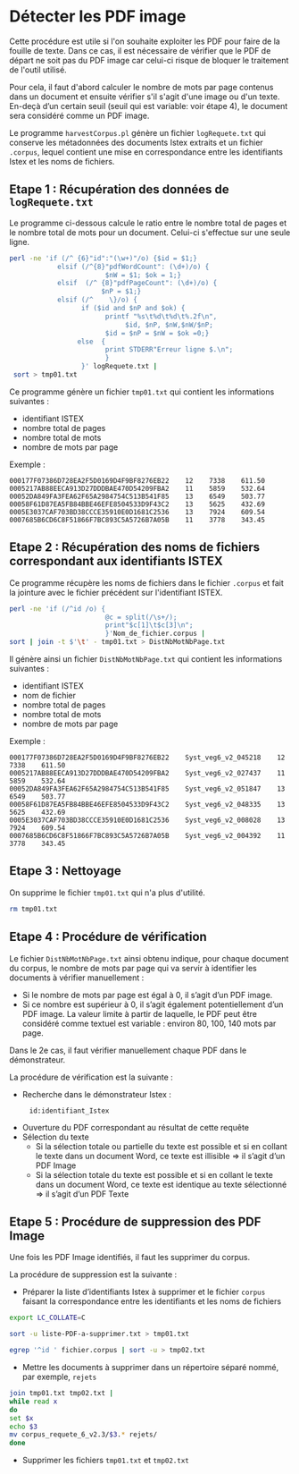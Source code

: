 # Détecter les PDF image

Cette procédure est utile si l'on souhaite exploiter les PDF pour faire de la fouille de texte. Dans ce cas, il est nécessaire de vérifier que le PDF de départ ne soit pas du PDF image car celui-ci risque de bloquer le traitement de l'outil utilisé.

Pour cela, il faut d'abord calculer le nombre de mots par page contenus dans un document et ensuite vérifier s'il s'agit d'une image ou d'un texte. En-deçà d’un certain seuil \(seuil qui est variable: voir étape 4\), le document sera considéré comme un PDF image.

Le programme `harvestCorpus.pl` génère un fichier `logRequete.txt` qui conserve les métadonnées des documents Istex extraits et un fichier `.corpus`, lequel contient une mise en correspondance entre les identifiants Istex et les noms de fichiers.

## **Etape 1 : Récupération des données de** `logRequete.txt`

Le programme ci-dessous calcule le ratio entre le nombre total de pages et le nombre total de mots pour un document. Celui-ci s'effectue sur une seule ligne.

```bash
perl -ne 'if (/^ {6}"id":"(\w+)"/o) {$id = $1;} 
            elsif (/^{8}"pdfWordCount": (\d+)/o) {
                        $nW = $1; $ok = 1;} 
            elsif  (/^ {8}"pdfPageCount": (\d+)/o) {
                       $nP = $1;} 
            elsif (/^    \}/o) {
                  if ($id and $nP and $ok) {
                        printf "%s\t%d\t%d\t%.2f\n",
                             $id, $nP, $nW,$nW/$nP; 
                        $id = $nP = $nW = $ok =0;} 
                 else  {
                        print STDERR"Erreur ligne $.\n";
                        }
                  }' logRequete.txt | 
 sort > tmp01.txt
```

Ce programme génère un fichier `tmp01.txt` qui contient les informations suivantes :

* identifiant ISTEX
* nombre total de pages
* nombre total de mots
* nombre de mots par page

Exemple :

```text
000177F07386D728EA2F5D0169D4F9BF8276EB22    12    7338    611.50
0005217AB88EECA913D27DDDBAE470D54209FBA2    11    5859    532.64
00052DA849FA3FEA62F65A2984754C513B541F85    13    6549    503.77
00058F61D87EA5FB84BBE46EFE8504533D9F43C2    13    5625    432.69
0005E3037CAF703BD38CCCE35910E0D1681C2536    13    7924    609.54
0007685B6CD6C8F51866F7BC893C5A5726B7A05B    11    3778    343.45
```

## **Etape 2 : Récupération des noms de fichiers correspondant aux identifiants ISTEX**

Ce programme récupère les noms de fichiers dans le fichier `.corpus` et fait la jointure avec le fichier précédent sur l'identifiant ISTEX.

```bash
perl -ne 'if (/^id /o) {
                        @c = split(/\s+/); 
                        print"$c[1]\t$c[3]\n";
                        }'Nom_de_fichier.corpus | 
sort | join -t $'\t' - tmp01.txt > DistNbMotNbPage.txt
```

Il génère ainsi un fichier `DistNbMotNbPage.txt` qui contient les informations suivantes :

* identifiant ISTEX
* nom de fichier
* nombre total de pages
* nombre total de mots
* nombre de mots par page

Exemple :

```text
000177F07386D728EA2F5D0169D4F9BF8276EB22    Syst_veg6_v2_045218    12    7338    611.50
0005217AB88EECA913D27DDDBAE470D54209FBA2    Syst_veg6_v2_027437    11    5859    532.64
00052DA849FA3FEA62F65A2984754C513B541F85    Syst_veg6_v2_051847    13    6549    503.77
00058F61D87EA5FB84BBE46EFE8504533D9F43C2    Syst_veg6_v2_048335    13    5625    432.69
0005E3037CAF703BD38CCCE35910E0D1681C2536    Syst_veg6_v2_008028    13    7924    609.54
0007685B6CD6C8F51866F7BC893C5A5726B7A05B    Syst_veg6_v2_004392    11    3778    343.45
```

## **Etape 3 : Nettoyage**

On supprime le fichier `tmp01.txt` qui n'a plus d'utilité.

```bash
rm tmp01.txt
```

## **Etape 4 : Procédure de vérification**

Le fichier `DistNbMotNbPage.txt` ainsi obtenu indique, pour chaque document du corpus, le nombre de mots par page qui va servir à identifier les documents à vérifier manuellement :

* Si le nombre de mots par page est égal à 0, il s’agit d’un PDF image.
* Si ce nombre est supérieur à 0, il s’agit également potentiellement d’un PDF image. La valeur limite à partir de laquelle, le PDF peut être considéré comme textuel est variable : environ 80, 100, 140 mots par page.

Dans le 2e cas, il faut vérifier manuellement chaque PDF dans le démonstrateur.

La procédure de vérification est la suivante :

* Recherche dans le démonstrateur Istex : 

```text
     id:identifiant_Istex
```

* Ouverture du PDF correspondant au résultat de cette requête
* Sélection du texte
  * Si la sélection totale ou partielle du texte est possible et si en collant le texte dans un document Word, ce texte est illisible =&gt; il s’agit d’un PDF Image
  * Si la sélection totale du texte est possible et si en collant le texte dans un document Word, ce texte est identique au texte sélectionné =&gt; il s’agit d’un PDF Texte

## **Etape 5 : Procédure de suppression des PDF Image**

Une fois les PDF Image identifiés, il faut les supprimer du corpus.

La procédure de suppression est la suivante :

* Préparer la liste d’identifiants Istex à supprimer et le fichier `corpus` faisant la correspondance entre les identifiants et les noms de fichiers

```bash
export LC_COLLATE=C

sort -u liste-PDF-a-supprimer.txt > tmp01.txt

egrep '^id ' fichier.corpus | sort -u > tmp02.txt
```

* Mettre les documents à supprimer dans un répertoire séparé nommé, par exemple, `rejets`

```bash
join tmp01.txt tmp02.txt | 
while read x
do 
set $x
echo $3
mv corpus_requete_6_v2.3/$3.* rejets/
done
```

* Supprimer les fichiers `tmp01.txt` et `tmp02.txt`

